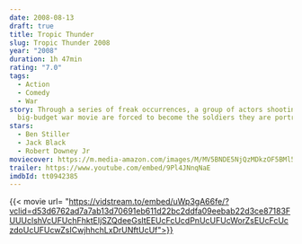 ```yaml
---
date: 2008-08-13
draft: true
title: Tropic Thunder
slug: Tropic Thunder 2008
year: "2008"
duration: 1h 47min
rating: "7.0"
tags:
  - Action
  - Comedy
  - War
story: Through a series of freak occurrences, a group of actors shooting a
  big-budget war movie are forced to become the soldiers they are portraying.
stars:
  - Ben Stiller
  - Jack Black
  - Robert Downey Jr
moviecover: https://m.media-amazon.com/images/M/MV5BNDE5NjQzMDkzOF5BMl5BanBnXkFtZTcwODI3ODI3MQ@@._V1_UY268_CR4,0,182,268_AL_.jpg
trailer: https://www.youtube.com/embed/9Pl4JNnqNaE
imdbId: tt0942385
---
```


{{< movie url= "https://vidstream.to/embed/uWp3gA66fe/?vclid=d53d6762ad7a7ab13d70691eb611d22bc2ddfa09eebab22d3ce87183FUUUclshVcUFUchFhktEIjSZQdeeGsltEEUcFcUcdPnUcUFUcWorZsEUcFcUczdoUcUFUcwZsICwjhhchLxDrUNftUcUf">}}

